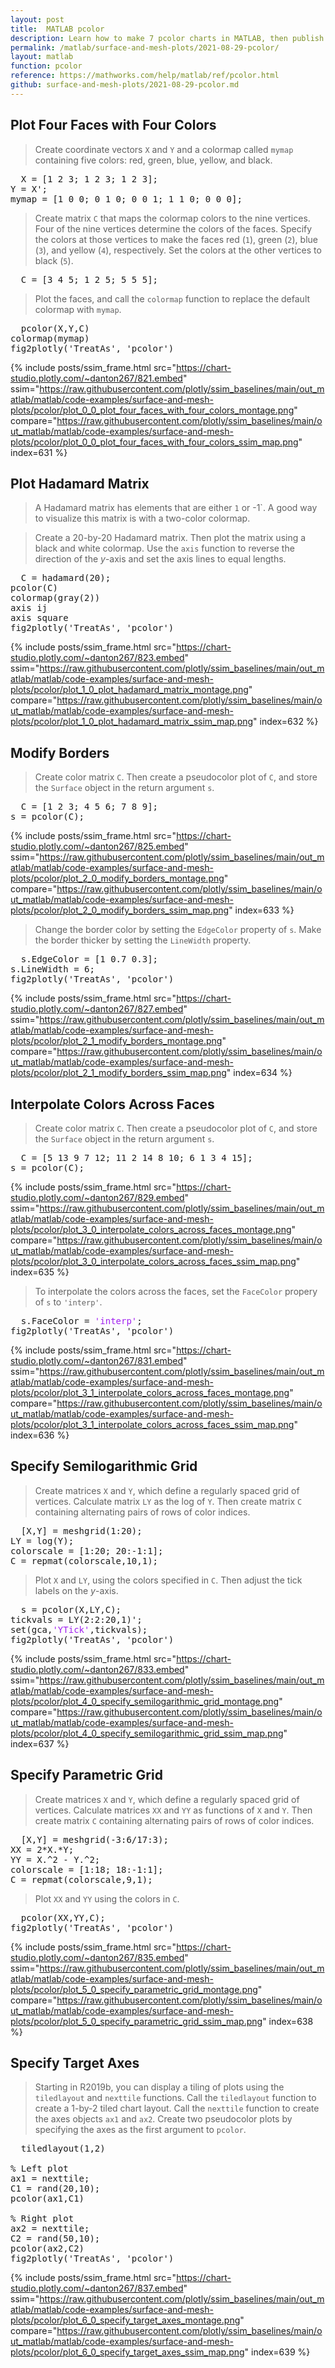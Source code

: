 ```yaml
---
layout: post
title:  MATLAB pcolor
description: Learn how to make 7 pcolor charts in MATLAB, then publish them to the Web with Plotly.
permalink: /matlab/surface-and-mesh-plots/2021-08-29-pcolor/
layout: matlab
function: pcolor
reference: https://mathworks.com/help/matlab/ref/pcolor.html
github: surface-and-mesh-plots/2021-08-29-pcolor.md
---
```


## Plot Four Faces with Four Colors

> Create coordinate vectors `X` and `Y` and a colormap called `mymap` containing five colors: red, green, blue, yellow, and black. 

<pre>
  X = [1 2 3; 1 2 3; 1 2 3];
Y = X';
mymap = [1 0 0; 0 1 0; 0 0 1; 1 1 0; 0 0 0];
</pre>

> Create matrix `C` that maps the colormap colors to the nine vertices. Four of the nine vertices determine the colors of the faces. Specify the colors at those vertices to make the faces red (`1`), green (`2`), blue (`3`), and yellow (`4`), respectively. Set the colors at the other vertices to black (`5`).

<pre>
  C = [3 4 5; 1 2 5; 5 5 5];
</pre>

> Plot the faces, and call the `colormap` function to replace the default colormap with `mymap`. 

<pre class="mcode">
  pcolor(X,Y,C)
colormap(mymap)
fig2plotly('TreatAs', 'pcolor')
</pre>

{% include posts/ssim_frame.html 
  src="https://chart-studio.plotly.com/~danton267/821.embed" 
  ssim="https://raw.githubusercontent.com/plotly/ssim_baselines/main/out_matlab/matlab/code-examples/surface-and-mesh-plots/pcolor/plot_0_0_plot_four_faces_with_four_colors_montage.png" 
  compare="https://raw.githubusercontent.com/plotly/ssim_baselines/main/out_matlab/matlab/code-examples/surface-and-mesh-plots/pcolor/plot_0_0_plot_four_faces_with_four_colors_ssim_map.png" 
  index=631
%}



<!--------------------- EXAMPLE BREAK ------------------------->

## Plot Hadamard Matrix

> A Hadamard matrix has elements that are either `1` or -1`. A good way to visualize this matrix is with a two-color colormap.

> Create a 20-by-20 Hadamard matrix. Then plot the matrix using a black and white colormap. Use the `axis` function to reverse the direction of the *y*-axis and set the axis lines to equal lengths.

<pre class="mcode">
  C = hadamard(20);
pcolor(C)
colormap(gray(2))
axis ij
axis square
fig2plotly('TreatAs', 'pcolor')
</pre>

{% include posts/ssim_frame.html 
  src="https://chart-studio.plotly.com/~danton267/823.embed" 
  ssim="https://raw.githubusercontent.com/plotly/ssim_baselines/main/out_matlab/matlab/code-examples/surface-and-mesh-plots/pcolor/plot_1_0_plot_hadamard_matrix_montage.png" 
  compare="https://raw.githubusercontent.com/plotly/ssim_baselines/main/out_matlab/matlab/code-examples/surface-and-mesh-plots/pcolor/plot_1_0_plot_hadamard_matrix_ssim_map.png" 
  index=632
%}



<!--------------------- EXAMPLE BREAK ------------------------->

## Modify Borders

> Create color matrix `C`. Then create a pseudocolor plot of `C`, and store the `Surface` object in the return argument `s`.

<pre>
  C = [1 2 3; 4 5 6; 7 8 9];
s = pcolor(C);
</pre>

{% include posts/ssim_frame.html 
  src="https://chart-studio.plotly.com/~danton267/825.embed" 
  ssim="https://raw.githubusercontent.com/plotly/ssim_baselines/main/out_matlab/matlab/code-examples/surface-and-mesh-plots/pcolor/plot_2_0_modify_borders_montage.png" 
  compare="https://raw.githubusercontent.com/plotly/ssim_baselines/main/out_matlab/matlab/code-examples/surface-and-mesh-plots/pcolor/plot_2_0_modify_borders_ssim_map.png" 
  index=633
%}

> Change the border color by setting the `EdgeColor` property of `s`. Make the border thicker by setting the `LineWidth` property.

<pre class="mcode">
  s.EdgeColor = [1 0.7 0.3];
s.LineWidth = 6;
fig2plotly('TreatAs', 'pcolor')
</pre>

{% include posts/ssim_frame.html 
  src="https://chart-studio.plotly.com/~danton267/827.embed" 
  ssim="https://raw.githubusercontent.com/plotly/ssim_baselines/main/out_matlab/matlab/code-examples/surface-and-mesh-plots/pcolor/plot_2_1_modify_borders_montage.png" 
  compare="https://raw.githubusercontent.com/plotly/ssim_baselines/main/out_matlab/matlab/code-examples/surface-and-mesh-plots/pcolor/plot_2_1_modify_borders_ssim_map.png" 
  index=634
%}



<!--------------------- EXAMPLE BREAK ------------------------->

## Interpolate Colors Across Faces

> Create color matrix `C`. Then create a pseudocolor plot of `C`, and store the `Surface` object in the return argument `s`. 

<pre>
  C = [5 13 9 7 12; 11 2 14 8 10; 6 1 3 4 15];
s = pcolor(C);
</pre>

{% include posts/ssim_frame.html 
  src="https://chart-studio.plotly.com/~danton267/829.embed" 
  ssim="https://raw.githubusercontent.com/plotly/ssim_baselines/main/out_matlab/matlab/code-examples/surface-and-mesh-plots/pcolor/plot_3_0_interpolate_colors_across_faces_montage.png" 
  compare="https://raw.githubusercontent.com/plotly/ssim_baselines/main/out_matlab/matlab/code-examples/surface-and-mesh-plots/pcolor/plot_3_0_interpolate_colors_across_faces_ssim_map.png" 
  index=635
%}

> To interpolate the colors across the faces, set the `FaceColor` propery of `s` to `'interp'`.

<pre class="mcode">
  s.FaceColor = <span style='color:#A020F0'>'interp'</span>;
fig2plotly('TreatAs', 'pcolor')
</pre>

{% include posts/ssim_frame.html 
  src="https://chart-studio.plotly.com/~danton267/831.embed" 
  ssim="https://raw.githubusercontent.com/plotly/ssim_baselines/main/out_matlab/matlab/code-examples/surface-and-mesh-plots/pcolor/plot_3_1_interpolate_colors_across_faces_montage.png" 
  compare="https://raw.githubusercontent.com/plotly/ssim_baselines/main/out_matlab/matlab/code-examples/surface-and-mesh-plots/pcolor/plot_3_1_interpolate_colors_across_faces_ssim_map.png" 
  index=636
%}



<!--------------------- EXAMPLE BREAK ------------------------->

## Specify Semilogarithmic Grid

> Create matrices `X` and `Y`, which define a regularly spaced grid of vertices. Calculate matrix `LY` as the log of `Y`. Then create matrix `C` containing alternating pairs of rows of color indices.

<pre>
  [X,Y] = meshgrid(1:20);
LY = log(Y);
colorscale = [1:20; 20:-1:1];
C = repmat(colorscale,10,1);
</pre>

> Plot `X` and `LY`, using the colors specified in `C`. Then adjust the tick labels on the *y*-axis.

<pre class="mcode">
  s = pcolor(X,LY,C);
tickvals = LY(2:2:20,1)';
set(gca,<span style='color:#A020F0'>'YTick'</span>,tickvals);
fig2plotly('TreatAs', 'pcolor')
</pre>

{% include posts/ssim_frame.html 
  src="https://chart-studio.plotly.com/~danton267/833.embed" 
  ssim="https://raw.githubusercontent.com/plotly/ssim_baselines/main/out_matlab/matlab/code-examples/surface-and-mesh-plots/pcolor/plot_4_0_specify_semilogarithmic_grid_montage.png" 
  compare="https://raw.githubusercontent.com/plotly/ssim_baselines/main/out_matlab/matlab/code-examples/surface-and-mesh-plots/pcolor/plot_4_0_specify_semilogarithmic_grid_ssim_map.png" 
  index=637
%}



<!--------------------- EXAMPLE BREAK ------------------------->

## Specify Parametric Grid

> Create matrices `X` and `Y`, which define a regularly spaced grid of vertices. Calculate matrices `XX` and `YY` as functions of `X` and `Y`. Then create matrix `C` containing alternating pairs of rows of color indices.

<pre>
  [X,Y] = meshgrid(-3:6/17:3);
XX = 2*X.*Y;
YY = X.^2 - Y.^2;
colorscale = [1:18; 18:-1:1];
C = repmat(colorscale,9,1);
</pre>

> Plot `XX` and `YY` using the colors in `C`.

<pre class="mcode">
  pcolor(XX,YY,C);
fig2plotly('TreatAs', 'pcolor')
</pre>

{% include posts/ssim_frame.html 
  src="https://chart-studio.plotly.com/~danton267/835.embed" 
  ssim="https://raw.githubusercontent.com/plotly/ssim_baselines/main/out_matlab/matlab/code-examples/surface-and-mesh-plots/pcolor/plot_5_0_specify_parametric_grid_montage.png" 
  compare="https://raw.githubusercontent.com/plotly/ssim_baselines/main/out_matlab/matlab/code-examples/surface-and-mesh-plots/pcolor/plot_5_0_specify_parametric_grid_ssim_map.png" 
  index=638
%}



<!--------------------- EXAMPLE BREAK ------------------------->

## Specify Target Axes

> Starting in R2019b, you can display a tiling of plots using the `tiledlayout` and `nexttile` functions. Call the `tiledlayout` function to create a 1-by-2 tiled chart layout. Call the `nexttile` function to create the axes objects `ax1` and `ax2`. Create two pseudocolor plots by specifying the axes as the first argument to `pcolor`.

<pre class="mcode">
  tiledlayout(1,2)

% Left plot
ax1 = nexttile;
C1 = rand(20,10);
pcolor(ax1,C1)

% Right plot
ax2 = nexttile;
C2 = rand(50,10);
pcolor(ax2,C2)
fig2plotly('TreatAs', 'pcolor')
</pre>

{% include posts/ssim_frame.html 
  src="https://chart-studio.plotly.com/~danton267/837.embed" 
  ssim="https://raw.githubusercontent.com/plotly/ssim_baselines/main/out_matlab/matlab/code-examples/surface-and-mesh-plots/pcolor/plot_6_0_specify_target_axes_montage.png" 
  compare="https://raw.githubusercontent.com/plotly/ssim_baselines/main/out_matlab/matlab/code-examples/surface-and-mesh-plots/pcolor/plot_6_0_specify_target_axes_ssim_map.png" 
  index=639
%}



<!--------------------- EXAMPLE BREAK ------------------------->

